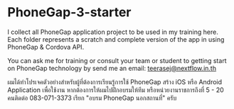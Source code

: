 PhoneGap-3-starter
==================

I collect all PhoneGap application project to be used in my training here. Each folder represents a scratch and complete version of the app in using PhoneGap & Cordova API. 

You can ask me for training or consult your team or student to getting start on PhoneGap technology by send me an email: teerasej@nextflow.in.th

ผมได้ทำโปรเจคตัวอย่างสำหรับผู้ที่ต้องการเรียนรู้การใช้ PhoneGap สร้าง iOS หรือ Android Application เพื่อใช้งาน หากต้องการให้ผมไปฝึกอบรมให้ทีม หรือหน่วยงานราชการถึงที่ 5 - 20 คนติดต่อ 083-071-3373 เรียก "อบรม PhoneGap นอกสถานที่" ครับ
